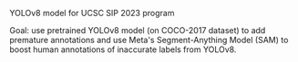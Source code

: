 YOLOv8 model for UCSC SIP 2023 program

Goal: use pretrained YOLOv8 model (on COCO-2017 dataset) to add premature annotations and use Meta's Segment-Anything Model (SAM) to boost human annotations of inaccurate labels from YOLOv8.
